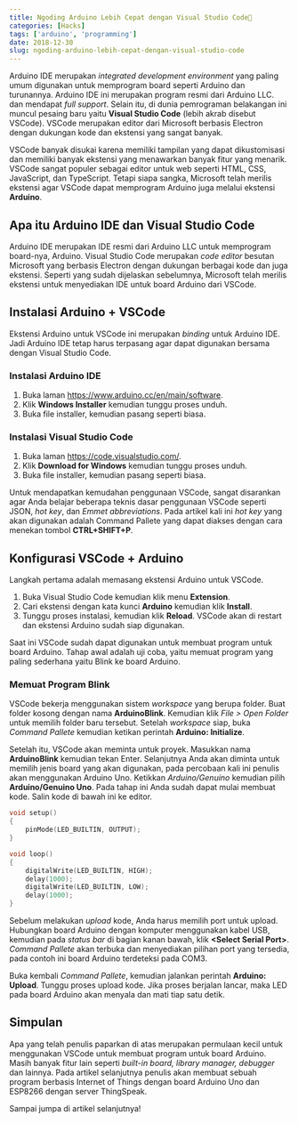 ```yaml
---
title: Ngoding Arduino Lebih Cepat dengan Visual Studio Code🔰
categories: [Hacks]
tags: ['arduino', 'programming']
date: 2018-12-30
slug: ngoding-arduino-lebih-cepat-dengan-visual-studio-code
---
```


Arduino IDE merupakan *integrated development environment* yang paling umum digunakan untuk memprogram board seperti
Arduino dan turunannya. Arduino IDE ini merupakan program resmi dari Arduino LLC. dan mendapat *full support*. Selain
itu, di dunia pemrograman belakangan ini muncul pesaing baru yaitu **Visual Studio Code** (lebih akrab disebut VSCode).
VSCode merupakan editor dari Microsoft berbasis Electron dengan dukungan kode dan ekstensi yang sangat banyak.

VSCode banyak disukai karena memiliki tampilan yang dapat dikustomisasi dan memiliki banyak ekstensi yang menawarkan
banyak fitur yang menarik. VSCode sangat populer sebagai editor untuk web seperti HTML, CSS, JavaScript, dan TypeScript.
Tetapi siapa sangka, Microsoft telah merilis ekstensi agar VSCode dapat memprogram Arduino juga melalui ekstensi
**Arduino**.

## Apa itu Arduino IDE dan Visual Studio Code

Arduino IDE merupakan IDE resmi dari Arduino LLC untuk memprogram board-nya, Arduino. Visual Studio Code merupakan *code
editor* besutan Microsoft yang berbasis Electron dengan dukungan berbagai kode dan juga ekstensi. Seperti yang sudah
dijelaskan sebelumnya, Microsoft telah merilis ekstensi untuk menyediakan IDE untuk board Arduino dari VSCode.

## Instalasi Arduino + VSCode

Ekstensi Arduino untuk VSCode ini merupakan *binding* untuk Arduino IDE. Jadi Arduino IDE tetap harus terpasang agar
dapat digunakan bersama dengan Visual Studio Code.

### Instalasi Arduino IDE

1. Buka laman https://www.arduino.cc/en/main/software.
2. Klik **Windows Installer** kemudian tunggu proses unduh.
3. Buka file installer, kemudian pasang seperti biasa.

### Instalasi Visual Studio Code

1. Buka laman https://code.visualstudio.com/.
2. Klik **Download for Windows** kemudian tunggu proses unduh.
3. Buka file installer, kemudian pasang seperti biasa.

Untuk mendapatkan kemudahan penggunaan VSCode, sangat disarankan agar Anda belajar beberapa teknis dasar penggunaan
VSCode seperti JSON, *hot key*, dan *Emmet abbreviations*. Pada artikel kali ini *hot key* yang akan digunakan adalah
Command Pallete yang dapat diakses dengan cara menekan tombol **CTRL+SHIFT+P**.

## Konfigurasi VSCode + Arduino

Langkah pertama adalah memasang ekstensi Arduino untuk VSCode.

1. Buka Visual Studio Code kemudian klik menu **Extension**.
2. Cari ekstensi dengan kata kunci **Arduino** kemudian klik **Install**.
3. Tunggu proses instalasi, kemudian klik **Reload**. VSCode akan di restart dan ekstensi Arduino sudah siap digunakan.

Saat ini VSCode sudah dapat digunakan untuk membuat program untuk board Arduino. Tahap awal adalah uji coba, yaitu
memuat program yang paling sederhana yaitu Blink ke board Arduino.

### Memuat Program Blink

VSCode bekerja menggunakan sistem *workspace* yang berupa folder. Buat folder kosong dengan nama **ArduinoBlink**.
Kemudian klik *File > Open Folder* untuk memilih folder baru tersebut. Setelah *workspace* siap, buka *Command Pallete*
kemudian ketikan perintah **Arduino: Initialize**.

Setelah itu, VSCode akan meminta untuk proyek. Masukkan nama **ArduinoBlink** kemudian tekan Enter. Selanjutnya Anda
akan diminta untuk memilih jenis board yang akan digunakan, pada percobaan kali ini penulis akan menggunakan Arduino
Uno. Ketikkan *Arduino/Genuino* kemudian pilih **Arduino/Genuino Uno**. Pada tahap ini Anda sudah dapat mulai membuat
kode. Salin kode di bawah ini ke editor.

```cpp
void setup()
{
    pinMode(LED_BUILTIN, OUTPUT);
}

void loop()
{
    digitalWrite(LED_BUILTIN, HIGH);
    delay(1000);
    digitalWrite(LED_BUILTIN, LOW);
    delay(1000);
}
```

Sebelum melakukan *upload* kode, Anda harus memilih port untuk upload. Hubungkan board Arduino dengan komputer
menggunakan kabel USB, kemudian pada *status bar* di bagian kanan bawah, klik **<Select Serial Port>**. *Command
Pallete* akan terbuka dan menyediakan pilihan port yang tersedia, pada contoh ini board Arduino terdeteksi pada COM3.

Buka kembali *Command Pallete*, kemudian jalankan perintah **Arduino: Upload**. Tunggu proses upload kode. Jika proses
berjalan lancar, maka LED pada board Arduino akan menyala dan mati tiap satu detik.

## Simpulan

Apa yang telah penulis paparkan di atas merupakan permulaan kecil untuk menggunakan VSCode untuk membuat program untuk
board Arduino. Masih banyak fitur lain seperti *built-in board, library manager, debugger* dan lainnya. Pada artikel
selanjutnya penulis akan membuat sebuah program berbasis Internet of Things dengan board Arduino Uno dan ESP8266 dengan
server ThingSpeak.

Sampai jumpa di artikel selanjutnya!
